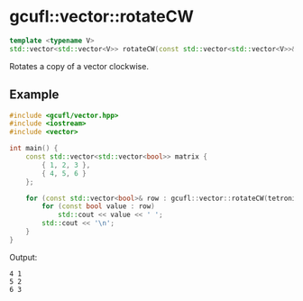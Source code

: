# gcufl::vector::rotateCW
```cpp
template <typename V>
std::vector<std::vector<V>> rotateCW(const std::vector<std::vector<V>>& values) noexcept;
```
Rotates a copy of a vector clockwise.
## Example
```cpp
#include <gcufl/vector.hpp>
#include <iostream>
#include <vector>

int main() {
	const std::vector<std::vector<bool>> matrix {
		{ 1, 2, 3 },
		{ 4, 5, 6 }
	};

	for (const std::vector<bool>& row : gcufl::vector::rotateCW(tetronimo)) {
		for (const bool value : row)
			std::cout << value << ' ';
		std::cout << '\n';
	}
}
```
Output:
```
4 1
5 2
6 3
```
